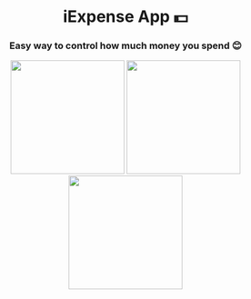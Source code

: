 <h1 align="center">iExpense App 💵</h1>
<h3 align="center">Easy way to control how much money you spend 😊</h3>

<p align="center">
  <img src="https://user-images.githubusercontent.com/98255061/219993192-8c7d7dc1-601d-4031-9ac1-e7e23004e9e1.png" width="200" />
  <img src="https://user-images.githubusercontent.com/98255061/219828822-d4006d2f-b2ae-494e-ae84-39f2edba62c8.png" width="200" />
  <img src="https://user-images.githubusercontent.com/98255061/219993198-12598103-983d-4cf0-8916-a4a59c3ee5d9.png" width="200" />
  </p>
  
